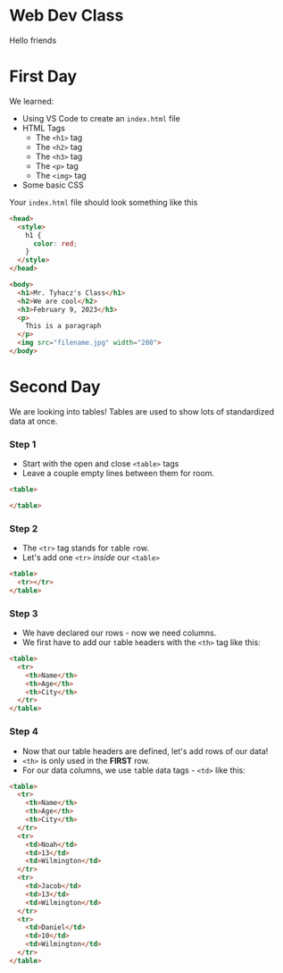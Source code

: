 # Web Dev Class

Hello friends



# First Day

We learned:
- Using VS Code to create an `index.html` file
- HTML Tags
    - The `<h1>` tag
    - The `<h2>` tag
    - The `<h3>` tag
    - The `<p>` tag
    - The `<img>` tag
- Some basic CSS

Your `index.html` file should look something like this

```html
<head>
  <style>
    h1 {
      color: red;
    }
  </style>
</head>

<body>
  <h1>Mr. Tyhacz's Class</h1>
  <h2>We are cool</h2>
  <h3>February 9, 2023</h3>
  <p>
    This is a paragraph
  </p>
  <img src="filename.jpg" width="200">
</body>
```

# Second Day

We are looking into tables! Tables are used to show lots of standardized data at once.


### Step 1

- Start with the open and close `<table>` tags
- Leave a couple empty lines between them for room.

```html
<table>

</table>
```

### Step 2

- The `<tr>` tag stands for `t`able `r`ow. 
- Let's add one `<tr>` _inside_ our `<table>`

```html
<table>
  <tr></tr>
</table>
```

### Step 3

- We have declared our rows - now we need columns.
- We first have to add our `t`able `h`eaders with the `<th>` tag like this:

```html
<table>
  <tr>
    <th>Name</th>
    <th>Age</th>
    <th>City</th>
  </tr>
</table>
```

### Step 4

- Now that our table headers are defined, let's add rows of our data!
- `<th>` is only used in the **FIRST** row.
- For our data columns, we use `t`able `d`ata tags - `<td>` like this:

```html
<table>
  <tr>
    <th>Name</th>
    <th>Age</th>
    <th>City</th>
  </tr>
  <tr>
    <td>Noah</td>
    <td>13</td>
    <td>Wilmington</td>
  </tr>
  <tr>
    <td>Jacob</td>
    <td>13</td>
    <td>Wilmington</td>
  </tr>
  <tr>
    <td>Daniel</td>
    <td>10</td>
    <td>Wilmington</td>
  </tr>
</table>
```
